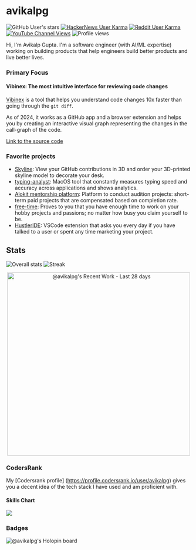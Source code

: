 # avikalpg
![GitHub User's stars](https://img.shields.io/github/stars/avikalpg?style=for-the-badge&logo=github)
[![HackerNews User Karma](https://img.shields.io/hackernews/user-karma/avikalp?style=for-the-badge&logo=ycombinator)](https://news.ycombinator.com/user?id=avikalp)
[![Reddit User Karma](https://img.shields.io/reddit/user-karma/combined/AvikalpGupta?style=for-the-badge&logo=reddit)](https://www.reddit.com/user/AvikalpGupta/)
[![YouTube Channel Views](https://img.shields.io/youtube/channel/views/UCyK7ZivLTApYvfV3qE4b3DQ?style=for-the-badge&logo=youtube)](https://youtube.com/@avikalp?si=mIfZGQCWUSboN-gJ)
![Profile views](https://komarev.com/ghpvc/?username=avikalpg&color=0e75b6&style=for-the-badge&label=Views%20%28since%202025%29) 

Hi, I'm Avikalp Gupta. I'm a software engineer (with AI/ML expertise) working on building products that help engineers build better products and live better lives.

### Primary Focus

#### Vibinex: The most intuitive interface for reviewing code changes

[Vibinex](https://vibinex.com) is a tool that helps you understand code changes 10x faster than going through the `git diff`.

As of 2024, it works as a GitHub app and a browser extension and helps you by creating an interactive visual graph representing the changes in the call-graph of the code.

[Link to the source code](https://github.com/vibinex/vibinex)

### Favorite projects

- [Skyline](https://skyline3d.in): View your GitHub contributions in 3D and order your 3D-printed skyline model to decorate your desk.
- [typing-analyst](https://typing-analyst.vercel.app): MacOS tool that constantly measures typing speed and accuracy across applications and shows analytics.
- [Alokit mentorship platform](https://alokit.in): Platform to conduct audition projects: short-term paid projects that are compensated based on completion rate.
- [free-time](https://myfreetimeinaweek.in): Proves to you that you have enough time to work on your hobby projects and passions; no matter how busy you claim yourself to be.
- [HustlerIDE](https://marketplace.visualstudio.com/items?itemName=vibinex.hustler): VSCode extension that asks you every day if you have talked to a user or spent any time marketing your project.

## Stats
![Overall stats](https://github-readme-stats.vercel.app/api?username=avikalpg&show_icons=true)
![Streak](https://github-readme-streak-stats.herokuapp.com/?user=avikalpg&theme=chartreuse&hide_border=false)
<!--<a href="https://next.ossinsight.io/widgets/official/compose-user-dashboard-stats?user_id=7858932" target="_blank" style="display: block" align="center">
  <picture>
    <source media="(prefers-color-scheme: dark)" srcset="https://next.ossinsight.io/widgets/official/compose-user-dashboard-stats/thumbnail.png?user_id=7858932&image_size=auto&color_scheme=dark" width="1024" height="auto">
    <img alt="Dashboard stats of @avikalpg" src="https://next.ossinsight.io/widgets/official/compose-user-dashboard-stats/thumbnail.png?user_id=7858932&image_size=auto&color_scheme=light" width="100%" height="auto">
  </picture>
</a>-->

<a href="https://next.ossinsight.io/widgets/official/compose-currently-working-on?user_id=7858932&activity_type=all" target="_blank" style="display: block" align="center">
  <picture>
    <source media="(prefers-color-scheme: dark)" srcset="https://next.ossinsight.io/widgets/official/compose-currently-working-on/thumbnail.png?user_id=7858932&activity_type=all&image_size=auto&color_scheme=dark" width="497.5" height="auto">
    <img alt="@avikalpg's Recent Work - Last 28 days" src="https://next.ossinsight.io/widgets/official/compose-currently-working-on/thumbnail.png?user_id=7858932&activity_type=all&image_size=auto&color_scheme=light" width="497.5" height="auto">
  </picture>
</a>

### CodersRank
My [Codersrank profile] (https://profile.codersrank.io/user/avikalpg) gives you a decent idea of the tech stack I have used and am proficient with.

<!-- #### Summary

<img
  src="https://cr-ss-service.azurewebsites.net/api/ScreenShot?widget=summary&username="
/> -->

#### Skills Chart

<img
  src="https://cr-skills-chart-widget.azurewebsites.net/api/api?username=avikalpg&skills=JavaScript,TypeScript,HTML,CSS,Go,Python,Kotlin,Java,Rust&show-other-skills=true&width=820"
/>

### Badges
![@avikalpg's Holopin board](https://holopin.me/avikalpg)

